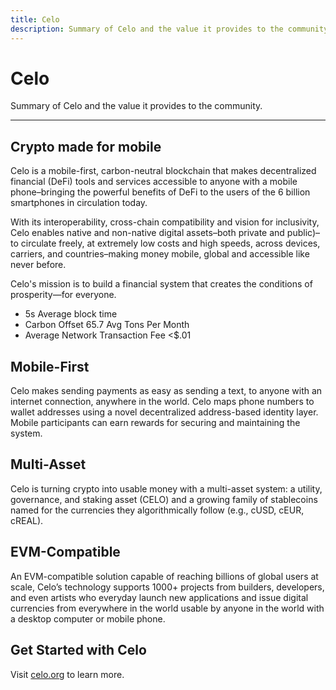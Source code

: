 ```yaml
---
title: Celo
description: Summary of Celo and the value it provides to the community.
---
```


# Celo

Summary of Celo and the value it provides to the community.

___

## Crypto made for mobile

Celo is a mobile-first, carbon-neutral blockchain that makes decentralized financial (DeFi) tools and services accessible to anyone with a mobile phone–bringing the powerful benefits of DeFi to the users of the 6 billion smartphones in circulation today. 

With its interoperability, cross-chain compatibility and vision for inclusivity, Celo enables native and non-native digital assets–both private and public)–to circulate freely, at extremely low costs and high speeds, across devices, carriers, and countries–making money mobile, global and accessible like never before.

Celo's mission is to build a financial system that creates the conditions of prosperity—for everyone.

* 5s Average block time
* Carbon Offset 65.7 Avg Tons Per Month
* Average Network Transaction Fee &lt;$.01

## Mobile-First

Celo makes sending payments as easy as sending a text, to anyone with an internet connection, anywhere in the world. Celo maps phone numbers to wallet addresses using a novel decentralized address-based identity layer. Mobile participants can earn rewards for securing and maintaining the system.

## Multi-Asset

Celo is turning crypto into usable money with a multi-asset system: a utility, governance, and staking asset (CELO) and a growing family of stablecoins named for the currencies they algorithmically follow (e.g., cUSD, cEUR, cREAL).

## EVM-Compatible

An EVM-compatible solution capable of reaching billions of global users at scale, Celo’s technology supports 1000+ projects from builders, developers, and even artists who everyday launch new applications and issue digital currencies from everywhere in the world usable by anyone in the world with a desktop computer or mobile phone.

## Get Started with Celo

Visit [celo.org](http://www.celo.org) to learn more.
